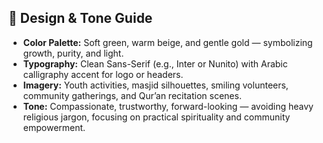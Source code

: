 ## 🎨 **Design & Tone Guide**

* **Color Palette:** Soft green, warm beige, and gentle gold — symbolizing growth, purity, and light.
* **Typography:** Clean Sans-Serif (e.g., Inter or Nunito) with Arabic calligraphy accent for logo or headers.
* **Imagery:** Youth activities, masjid silhouettes, smiling volunteers, community gatherings, and Qur’an recitation scenes.
* **Tone:** Compassionate, trustworthy, forward-looking — avoiding heavy religious jargon, focusing on practical spirituality and community empowerment.